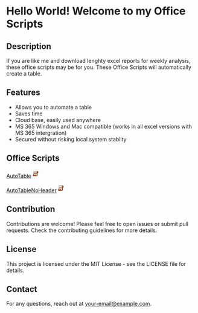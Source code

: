 # Hello World! Welcome to my Office Scripts

## Description
If you are like me and download lenghty excel reports for weekly analysis, these office scripts may be for you. These Office Scripts will automatically create a table. 

## Features
- Allows you to automate a table
- Saves time
- Cloud base, easily used anywhere
- MS 365 Windows and Mac compatible (works in all excel versions with MS 365 intergration)  
- Secured without risking local system stablity

## Office Scripts
[AutoTable](./autotable/autotable.md)<img src="/autotable/images/oslogo.jpg" width="23"/>

[AutoTableNoHeader](./autotable/autotablenh.md)<img src="/autotable/images/oslogo.jpg" width="23"/>

## Contribution
Contributions are welcome! Please feel free to open issues or submit pull requests. Check the contributing guidelines for more details.

## License
This project is licensed under the MIT License - see the LICENSE file for details.

## Contact
For any questions, reach out at your-email@example.com.



